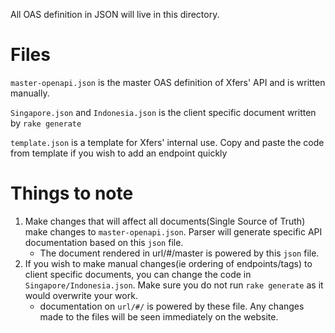 All OAS definition in JSON will live in this directory. 

# Files
`master-openapi.json` is the master OAS definition of Xfers' API and is written manually.

`Singapore.json` and `Indonesia.json` is the client specific document written by `rake generate`

`template.json` is a template for Xfers' internal use. Copy and paste the code from template if you wish to add an endpoint quickly


# Things to note
1. Make changes that will affect all documents(Single Source of Truth) make changes to `master-openapi.json`. Parser will generate specific API documentation based on this `json` file.
    - The document rendered in url/#/master is powered by this `json` file.
2. If you wish to make manual changes(ie ordering of endpoints/tags) to client specific documents, you can change the code in `Singapore/Indonesia.json`. Make sure you do not run `rake generate` as it would overwrite your work.
    - documentation on `url/#/` is powered by these file. Any changes made to the files will be seen immediately on the website.
